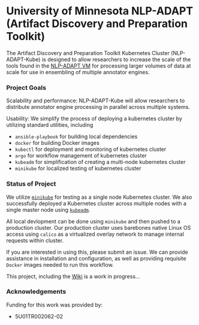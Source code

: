 # University of Minnesota NLP-ADAPT (Artifact Discovery and Preparation Toolkit) 

The Artifact Discovery and Preparation Toolkit Kubernetes Cluster (NLP-ADAPT-Kube) is designed to allow researchers to increase the scale of the tools found in the [NLP-ADAPT VM](https://github.com/nlpie/nlp-adapt) for processing larger volumes of data at scale for use in ensembling of multiple annotator engines. 

### Project Goals
Scalability and performance: NLP-ADAPT-Kube will allow researchers to distribute annotator engine processing in parallel across multiple systems. 

Usability: We simplify the process of deploying a kubernetes cluster by utilizing standard utilities, including

- `ansible-playbook` for building local dependencies
- `docker` for building Docker images
- `kubectl` for deployment and monitoring of kubernetes cluster
- `argo` for workflow management of kubernetes cluster
- `kubeadm` for simplification of creating a multi-node kubernetes cluster
- `minikube` for localized testing of kubernetes cluster

### Status of Project

We utilize [`minikube`](https://kubernetes.io/docs/setup/minikube/) for testing as a single node Kubernetes cluster. We also successfully deployed a Kubernetes cluster across multiple nodes with a single master node using [`kubeadm`](https://kubernetes.io/docs/setup/independent/create-cluster-kubeadm/).

All local devlopment can be done using `minikube` and then pushed to a production cluster. Our production cluster uses barebones native Linux OS access using `calico` as a virtualized overlay network to manage internal requests within cluster.

If you are interested in using this, please submit an issue. We can provide assistance in installation and configuration, as well as providing requisite `Docker` images needed to run this workflow.

This project, including the [Wiki](https://github.com/nlpie/nlp-adapt-kube/wiki) is a work in progress...

### Acknowledgements

Funding for this work was provided by:

* 5U01TR002062-02







